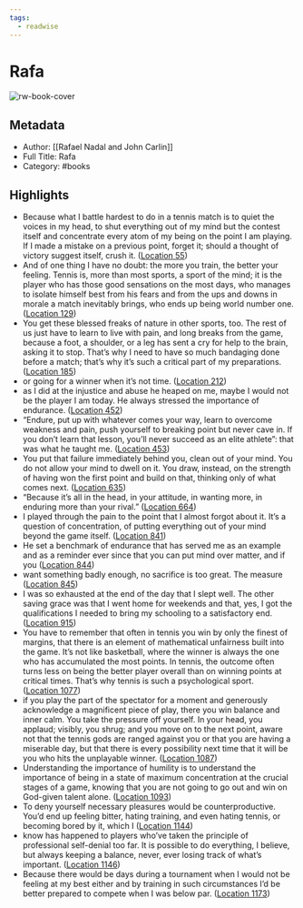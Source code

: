 ```yaml
---
tags:
  - readwise
---
```


# Rafa

![rw-book-cover](https://images-na.ssl-images-amazon.com/images/I/41-b8hj-fHL._SL200_.jpg)

## Metadata
- Author: [[Rafael Nadal and John Carlin]]
- Full Title: Rafa
- Category: #books

## Highlights
- Because what I battle hardest to do in a tennis match is to quiet the voices in my head, to shut everything out of my mind but the contest itself and concentrate every atom of my being on the point I am playing. If I made a mistake on a previous point, forget it; should a thought of victory suggest itself, crush it. ([Location 55](https://readwise.io/to_kindle?action=open&asin=B005FVNJTS&location=55))
- And of one thing I have no doubt: the more you train, the better your feeling. Tennis is, more than most sports, a sport of the mind; it is the player who has those good sensations on the most days, who manages to isolate himself best from his fears and from the ups and downs in morale a match inevitably brings, who ends up being world number one. ([Location 129](https://readwise.io/to_kindle?action=open&asin=B005FVNJTS&location=129))
- You get these blessed freaks of nature in other sports, too. The rest of us just have to learn to live with pain, and long breaks from the game, because a foot, a shoulder, or a leg has sent a cry for help to the brain, asking it to stop. That’s why I need to have so much bandaging done before a match; that’s why it’s such a critical part of my preparations. ([Location 185](https://readwise.io/to_kindle?action=open&asin=B005FVNJTS&location=185))
- or going for a winner when it’s not time. ([Location 212](https://readwise.io/to_kindle?action=open&asin=B005FVNJTS&location=212))
- as I did at the injustice and abuse he heaped on me, maybe I would not be the player I am today. He always stressed the importance of endurance. ([Location 452](https://readwise.io/to_kindle?action=open&asin=B005FVNJTS&location=452))
- “Endure, put up with whatever comes your way, learn to overcome weakness and pain, push yourself to breaking point but never cave in. If you don’t learn that lesson, you’ll never succeed as an elite athlete”: that was what he taught me. ([Location 453](https://readwise.io/to_kindle?action=open&asin=B005FVNJTS&location=453))
- You put that failure immediately behind you, clean out of your mind. You do not allow your mind to dwell on it. You draw, instead, on the strength of having won the first point and build on that, thinking only of what comes next. ([Location 635](https://readwise.io/to_kindle?action=open&asin=B005FVNJTS&location=635))
- “Because it’s all in the head, in your attitude, in wanting more, in enduring more than your rival.” ([Location 664](https://readwise.io/to_kindle?action=open&asin=B005FVNJTS&location=664))
- I played through the pain to the point that I almost forgot about it. It’s a question of concentration, of putting everything out of your mind beyond the game itself. ([Location 841](https://readwise.io/to_kindle?action=open&asin=B005FVNJTS&location=841))
- He set a benchmark of endurance that has served me as an example and as a reminder ever since that you can put mind over matter, and if you ([Location 844](https://readwise.io/to_kindle?action=open&asin=B005FVNJTS&location=844))
- want something badly enough, no sacrifice is too great. The measure ([Location 845](https://readwise.io/to_kindle?action=open&asin=B005FVNJTS&location=845))
- I was so exhausted at the end of the day that I slept well. The other saving grace was that I went home for weekends and that, yes, I got the qualifications I needed to bring my schooling to a satisfactory end. ([Location 915](https://readwise.io/to_kindle?action=open&asin=B005FVNJTS&location=915))
- You have to remember that often in tennis you win by only the finest of margins, that there is an element of mathematical unfairness built into the game. It’s not like basketball, where the winner is always the one who has accumulated the most points. In tennis, the outcome often turns less on being the better player overall than on winning points at critical times. That’s why tennis is such a psychological sport. ([Location 1077](https://readwise.io/to_kindle?action=open&asin=B005FVNJTS&location=1077))
- if you play the part of the spectator for a moment and generously acknowledge a magnificent piece of play, there you win balance and inner calm. You take the pressure off yourself. In your head, you applaud; visibly, you shrug; and you move on to the next point, aware not that the tennis gods are ranged against you or that you are having a miserable day, but that there is every possibility next time that it will be you who hits the unplayable winner. ([Location 1087](https://readwise.io/to_kindle?action=open&asin=B005FVNJTS&location=1087))
- Understanding the importance of humility is to understand the importance of being in a state of maximum concentration at the crucial stages of a game, knowing that you are not going to go out and win on God-given talent alone. ([Location 1093](https://readwise.io/to_kindle?action=open&asin=B005FVNJTS&location=1093))
- To deny yourself necessary pleasures would be counterproductive. You’d end up feeling bitter, hating training, and even hating tennis, or becoming bored by it, which I ([Location 1144](https://readwise.io/to_kindle?action=open&asin=B005FVNJTS&location=1144))
- know has happened to players who’ve taken the principle of professional self-denial too far. It is possible to do everything, I believe, but always keeping a balance, never, ever losing track of what’s important. ([Location 1146](https://readwise.io/to_kindle?action=open&asin=B005FVNJTS&location=1146))
- Because there would be days during a tournament when I would not be feeling at my best either and by training in such circumstances I’d be better prepared to compete when I was below par. ([Location 1173](https://readwise.io/to_kindle?action=open&asin=B005FVNJTS&location=1173))

